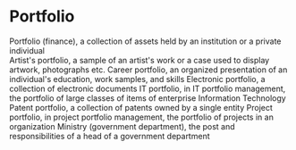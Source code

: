 # Portfolio
Portfolio (finance), a collection of assets held by an institution or a private individual<br>
Artist's portfolio, a sample of an artist's work or a case used to display artwork, photographs etc.
Career portfolio, an organized presentation of an individual's education, work samples, and skills
Electronic portfolio, a collection of electronic documents
IT portfolio, in IT portfolio management, the portfolio of large classes of items of enterprise Information Technology
Patent portfolio, a collection of patents owned by a single entity
Project portfolio, in project portfolio management, the portfolio of projects in an organization
Ministry (government department), the post and responsibilities of a head of a government department
